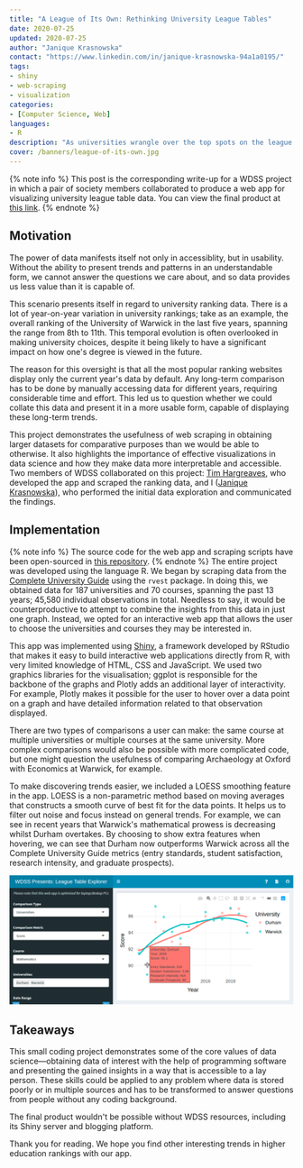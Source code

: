 ```yaml
---
title: "A League of Its Own: Rethinking University League Tables"
date: 2020-07-25
updated: 2020-07-25
author: "Janique Krasnowska"
contact: "https://www.linkedin.com/in/janique-krasnowska-94a1a0195/"
tags:
- shiny
- web-scraping
- visualization
categories:
- [Computer Science, Web]
languages:
- R
description: "As universities wrangle over the top spots on the league table, it can be hard to spot the overall trends over the years. To help with the WDSS have developed a web app to visualise such patterns."
cover: /banners/league-of-its-own.jpg
---
```

{% note info %}
This post is the corresponding write-up for a WDSS project in which a pair of society members collaborated to produce a web app for visualizing university league table data. You can view the final product at [this link](https://shiny.warwickdatascience.com/league-table-explorer).
{% endnote %}
## Motivation

The power of data manifests itself not only in accessiblity, but in usability. Without the ability to present trends and patterns in an understandable form, we cannot answer the questions we care about, and so data provides us less value than it is capable of.

This scenario presents itself in regard to university ranking data. There is a lot of year-on-year variation in university rankings; take as an example, the overall ranking of the University of Warwick in the last five years, spanning the range from 8th to 11th. This temporal evolution is often overlooked in making university choices, despite it being likely to have a significant impact on how one's degree is viewed in the future.

The reason for this oversight is that all the most popular ranking websites display only the current year's data by default. Any long-term comparison has to be done by manually accessing data for different years, requiring considerable time and effort. This led us to question whether we could collate this data and present it in a more usable form, capable of displaying these long-term trends.

This project demonstrates the usefulness of web scraping in obtaining larger datasets for comparative purposes than we would be able to otherwise. It also highlights the importance of effective visualizations in data science and how they make data more interpretable and accessible. Two members of WDSS collaborated on this project: [Tim Hargreaves](https://www.linkedin.com/in/tim-hargreaves/), who developed the app and scraped the ranking data, and I ([Janique Krasnowska](https://www.linkedin.com/in/janique-krasnowska-94a1a0195/)), who performed the initial data exploration and communicated the findings.

## Implementation
{% note info %}
The source code for the web app and scraping scripts have been open-sourced in [this repository](https://github.com/warwickdatascience/league-table-explorer).
{% endnote %}
The entire project was developed using the language R. We began by scraping data from the [Complete University Guide](https://www.thecompleteuniversityguide.co.uk/league-tables/rankings) using the `rvest` package. In doing this, we obtained data for 187 universities and 70 courses, spanning the past 13 years; 45,580 individual observations in total. Needless to say, it would be counterproductive to attempt to combine the insights from this data in just one graph. Instead, we opted for an interactive web app that allows the user to choose the universities and courses they may be interested in.

This app was implemented using [Shiny](https://shiny.rstudio.com/), a framework developed by RStudio that makes it easy to build interactive web applications directly from R, with very limited knowledge of HTML, CSS and JavaScript. We used two graphics libraries for the visualisation; ggplot is responsible for the backbone of the graphs and Plotly adds an additional layer of interactivity. For example, Plotly makes it possible for the user to hover over a data point on a graph and have detailed information related to that observation displayed. 

There are two types of comparisons a user can make: the same course at multiple universities or multiple courses at the same university. More complex comparisons would also be possible with more complicated code, but one might question the usefulness of comparing Archaeology at Oxford with Economics at Warwick, for example.

To make discovering trends easier, we included a LOESS smoothing feature in the app. LOESS is a non-parametric method based on moving averages that constructs a smooth curve of best fit for the data points. It helps us to filter out noise and focus instead on general trends. For example, we can see in recent years that Warwick's mathematical prowess is decreasing whilst Durham overtakes. By choosing to show extra features when hovering, we can see that Durham now outperforms Warwick across all the Complete University Guide metrics (entry standards, student satisfaction, research intensity, and graduate prospects).



![Comparing Mathematics course at Warwick and Durham](/images/league-of-its-own/durham_warwick_comp.png)
## Takeaways

This small coding project demonstrates some of the core values of data science—obtaining data of interest with the help of programming software and presenting the gained insights in a way that is accessible to a lay person. These skills could be applied to any problem where data is stored poorly or in multiple sources and has to be transformed to answer questions from people without any coding background.

The final product wouldn't be possible without WDSS resources, including its Shiny server and blogging platform. 

Thank you for reading. We hope you find other interesting trends in higher education rankings with our app.
